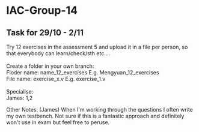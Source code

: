 # IAC-Group-14
## Task for 29/10 - 2/11
Try 12 exercises in the assessment 5 and upload it in a file per person, so that everybody can learn/check/sth etc.... 
\
\
Create a folder in your own branch:
\
Floder name: name_12_exercises   E.g. Mengyuan_12_exercises
\
File name: exercise_x.v    E.g. exercise_1.v
\
\
Specialise: 
\
James: 1,2



Other Notes:
(James) When I'm working through the questions I often write my own testbench. 
Not sure if this is a fantastic approach and definitely won't use in exam but feel free to peruse.
